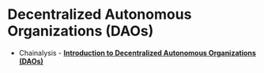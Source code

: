 # Decentralized Autonomous Organizations (DAOs)

- Chainalysis - [**Introduction to Decentralized Autonomous Organizations (DAOs)**](https://blog.chainalysis.com/reports/introduction-to-decentralized-autonomous-organizations-daos/)
